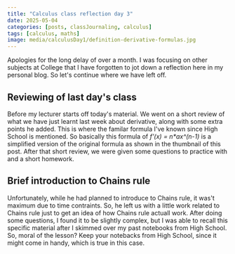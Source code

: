 ```yaml
---
title: "Calculus class reflection day 3"
date: 2025-05-04
categories: [posts, classJournaling, calculus]
tags: [calculus, maths]
image: media/calculusDay1/definition-derivative-formulas.jpg
---
```


Apologies for the long delay of over a month. I was focusing on other subjects at College that I have forgotten to jot down a reflection here in my personal blog. So let's continue where we have left off.

## Reviewing of last day's class
Before my lecturer starts off today's material. We went on a short review of what we have just learnt last week about derivative, along with some extra points he added. This is where the familar formula I've known since High School is mentioned. So basically this formula of _f'(x) = n*ax^(n-1)_ is a simplified version of the original formula as shown in the thumbnail of this post. After that short review, we were given some questions to practice with and a short homework.

## Brief introduction to Chains rule
Unfortunately, while he had planned to introduce to Chains rule, it was't maximum due to time contraints. So, he left us with a little work related to Chains rule just to get an idea of how Chains rule actuall work. After doing some questions, I found it to be slightly complex, but I was able to recall this specific material after I skimmed over my past notebooks from High School. So, moral of the lesson? Keep your notebacks from High School, since it might come in handy, which is true in this case.